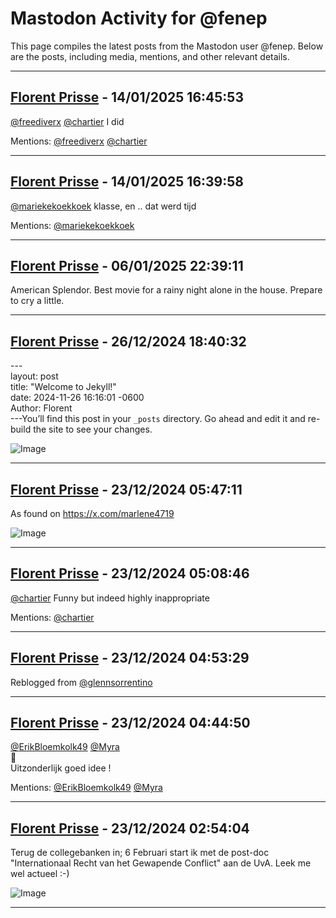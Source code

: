 # Mastodon Activity for @fenep

This page compiles the latest posts from the Mastodon user @fenep. Below are the posts, including media, mentions, and other relevant details.

---

## [Florent Prisse](https://mastodon.social/@fenep/113827718968388587) - 14/01/2025 16:45:53 

<span class="h-card" translate="no"><a href="https://mastodon.social/@freediverx" class="u-url mention">@<span>freediverx</span></a></span> <span class="h-card" translate="no"><a href="https://toot.cafe/@chartier" class="u-url mention">@<span>chartier</span></a></span> I did

Mentions: [@freediverx](https://mastodon.social/@freediverx) [@chartier](https://toot.cafe/@chartier) 

---

## [Florent Prisse](https://mastodon.social/@fenep/113827695728996431) - 14/01/2025 16:39:58 

<span class="h-card" translate="no"><a href="https://mastodon.nl/@mariekekoekkoek" class="u-url mention">@<span>mariekekoekkoek</span></a></span>  klasse, en .. dat werd tijd

Mentions: [@mariekekoekkoek](https://mastodon.nl/@mariekekoekkoek) 

---

## [Florent Prisse](https://mastodon.social/@fenep/113783809715691210) - 06/01/2025 22:39:11 

American Splendor. Best movie for a rainy night alone in the house. Prepare to cry a little.

---

## [Florent Prisse](https://mastodon.social/@fenep/113720585943168733) - 26/12/2024 18:40:32 

---<br />layout: post<br />title:  &quot;Welcome to Jekyll!&quot;<br />date:   2024-11-26 16:16:01 -0600<br />Author: Florent<br />---You’ll find this post in your `_posts` directory. Go ahead and edit it and re-build the site to see your changes.

![Image](https://files.mastodon.social/media_attachments/files/113/720/628/664/829/378/original/36eff55885469a45.png)

---

## [Florent Prisse](https://mastodon.social/@fenep/113700558034536143) - 23/12/2024 05:47:11 

As found on <a href="https://x.com/marlene4719" target="_blank" rel="nofollow noopener" translate="no"><span class="invisible">https://</span><span class="">x.com/marlene4719</span><span class="invisible"></span></a>

![Image](https://files.mastodon.social/media_attachments/files/113/700/557/412/933/119/original/4fae0f1dd4ff26f2.png)

---

## [Florent Prisse](https://mastodon.social/@fenep/113700406989468750) - 23/12/2024 05:08:46 

<span class="h-card" translate="no"><a href="https://toot.cafe/@chartier" class="u-url mention">@<span>chartier</span></a></span> Funny but indeed highly inappropriate

Mentions: [@chartier](https://toot.cafe/@chartier) 

---

## [Florent Prisse](https://mastodon.social/users/fenep/statuses/113700346878440107/activity) - 23/12/2024 04:53:29 



Reblogged from [@glennsorrentino](https://mastodon.social/@glennsorrentino)

---

## [Florent Prisse](https://mastodon.social/@fenep/113700312861851539) - 23/12/2024 04:44:50 

<span class="h-card" translate="no"><a href="https://mastodon.social/@ErikBloemkolk49" class="u-url mention">@<span>ErikBloemkolk49</span></a></span> <span class="h-card" translate="no"><a href="https://mastodon.green/@Myra" class="u-url mention">@<span>Myra</span></a></span><br />🤣<br />Uitzonderlijk goed idee !

Mentions: [@ErikBloemkolk49](https://mastodon.social/@ErikBloemkolk49) [@Myra](https://mastodon.green/@Myra) 

---

## [Florent Prisse](https://mastodon.social/@fenep/113699877341368471) - 23/12/2024 02:54:04 

Terug de collegebanken in; 6 Februari start ik met de post-doc &quot;Internationaal Recht van het Gewapende Conflict&quot; aan de UvA. Leek me wel actueel :-)

![Image](https://files.mastodon.social/media_attachments/files/113/699/877/037/889/646/original/1af90c24ab8d4dce.jpg)

---

